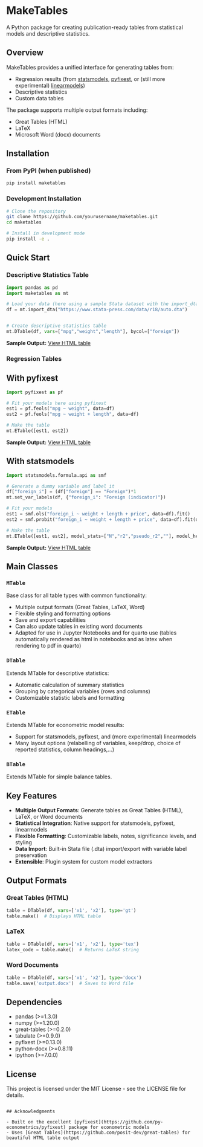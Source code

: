 # MakeTables

A Python package for creating publication-ready tables from statistical models and descriptive statistics.

## Overview

MakeTables provides a unified interface for generating tables from:
- Regression results (from [statsmodels](https://www.statsmodels.org/stable/index.html), [pyfixest](https://py-econometrics.github.io/pyfixest/pyfixest.html), or (still more experimental) [linearmodels](https://bashtage.github.io/linearmodels/))
- Descriptive statistics 
- Custom data tables

The package supports multiple output formats including:
- Great Tables (HTML)
- LaTeX
- Microsoft Word (docx) documents


## Installation

### From PyPI (when published)
```bash
pip install maketables
```

### Development Installation
```bash
# Clone the repository
git clone https://github.com/yourusername/maketables.git
cd maketables

# Install in development mode
pip install -e .
```

## Quick Start

### Descriptive Statistics Table

```python
import pandas as pd
import maketables as mt

# Load your data (here using a sample Stata dataset with the import_dta function that also stores variable labels)
df = mt.import_dta("https://www.stata-press.com/data/r18/auto.dta")


# Create descriptive statistics table
mt.DTable(df, vars=["mpg","weight","length"], bycol=["foreign"])
```

**Sample Output:** [View HTML table](https://dsliwka.github.io/maketables/docs/tab1.html)

### Regression Tables

## With pyfixest
```python
import pyfixest as pf

# Fit your models here using pyfixest
est1 = pf.feols("mpg ~ weight", data=df)
est2 = pf.feols("mpg ~ weight + length", data=df)

# Make the table
mt.ETable([est1, est2])
```
**Sample Output:** [View HTML table](docs/tab2.html)

## With statsmodels
```python
import statsmodels.formula.api as smf

# Generate a dummy variable and label it
df["foreign_i"] = (df["foreign"] == "Foreign")*1
mt.set_var_labels(df, {"foreign_i": "Foreign (indicator)"})

# Fit your models 
est1 = smf.ols("foreign_i ~ weight + length + price", data=df).fit()
est2 = smf.probit("foreign_i ~ weight + length + price", data=df).fit(disp=0)

# Make the table
mt.ETable([est1, est2], model_stats=["N","r2","pseudo_r2",""], model_heads=["OLS","Probit"])
```
**Sample Output:** [View HTML table](docs/tab3.html)


## Main Classes

### `MTable`
Base class for all table types with common functionality:
- Multiple output formats (Great Tables, LaTeX, Word)
- Flexible styling and formatting options
- Save and export capabilities
- Can also update tables in existing word documents
- Adapted for use in Jupyter Notebooks and for quarto use (tables automatically rendered as html in notebooks and as latex when rendering to pdf in quarto)


### `DTable`
Extends MTable for descriptive statistics:
- Automatic calculation of summary statistics
- Grouping by categorical variables (rows and columns)
- Customizable statistic labels and formatting

### `ETable`
Extends MTable for econometric model results:
- Support for statsmodels, pyfixest, and (more experimental) linearmodels 
- Many layout options (relabelling of variables, keep/drop, choice of reported statistics, column headings,...)

### `BTable`
Extends MTable for simple balance tables.

## Key Features

- **Multiple Output Formats**: Generate tables as Great Tables (HTML), LaTeX, or Word documents 
- **Statistical Integration**: Native support for statsmodels, pyfixest, linearmodels
- **Flexible Formatting**: Customizable labels, notes, significance levels, and styling
- **Data Import**: Built-in Stata file (.dta) import/export with variable label preservation
- **Extensible**: Plugin system for custom model extractors

## Output Formats

### Great Tables (HTML)
```python
table = DTable(df, vars=['x1', 'x2'], type='gt')
table.make()  # Displays HTML table
```

### LaTeX
```python
table = DTable(df, vars=['x1', 'x2'], type='tex')
latex_code = table.make()  # Returns LaTeX string
```

### Word Documents
```python
table = DTable(df, vars=['x1', 'x2'], type='docx')
table.save('output.docx')  # Saves to Word file
```

## Dependencies

- pandas (>=1.3.0)
- numpy (>=1.20.0) 
- great-tables (>=0.2.0)
- tabulate (>=0.9.0)
- pyfixest (>=0.13.0)
- python-docx (>=0.8.11)
- ipython (>=7.0.0)


## License

This project is licensed under the MIT License - see the LICENSE file for details.

```

## Acknowledgments

- Built on the excellent [pyfixest](https://github.com/py-econometrics/pyfixest) package for econometric models
- Uses [Great Tables](https://github.com/posit-dev/great-tables) for beautiful HTML table output